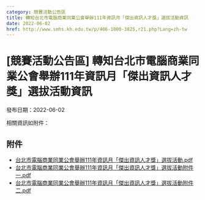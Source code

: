 ```yaml
---
category: 競賽活動公告區
title: 轉知台北市電腦商業同業公會舉辦111年資訊月「傑出資訊人才獎」選拔活動資訊
date: 2022-06-02
href: http://www.smhs.kh.edu.tw/p/406-1000-3825,r21.php?Lang=zh-tw
---
```


# [競賽活動公告區] 轉知台北市電腦商業同業公會舉辦111年資訊月「傑出資訊人才獎」選拔活動資訊

發布日期：2022-06-02

相關資訊如附件：

## 附件

- [台北市電腦商業同業公會舉辦111年資訊月「傑出資訊人才獎」選拔活動.pdf](https://www.smhs.kh.edu.tw/var/file/0/1000/attach/42/pta_3595_8909907_32572.pdf)
- [台北市電腦商業同業公會舉辦111年資訊月「傑出資訊人才獎」選拔活動附件一.pdf](https://www.smhs.kh.edu.tw/var/file/0/1000/attach/42/pta_3596_5351809_32572.pdf)
- [台北市電腦商業同業公會舉辦111年資訊月「傑出資訊人才獎」選拔活動附件二.pdf](https://www.smhs.kh.edu.tw/var/file/0/1000/attach/42/pta_3597_4990883_32573.pdf)
